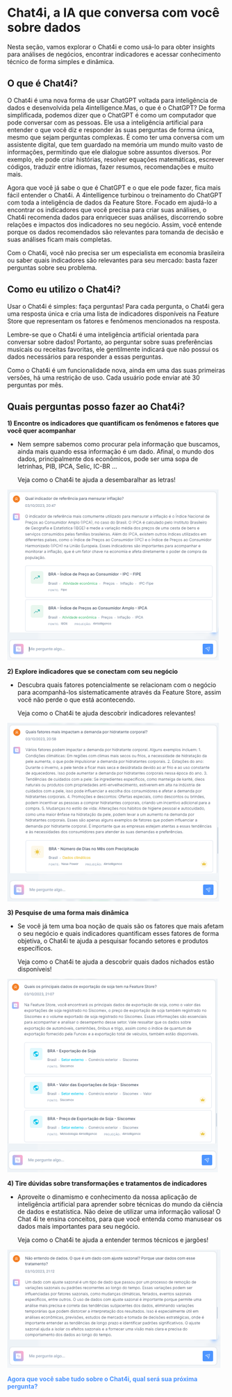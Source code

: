 # Chat4i, a IA que conversa com você sobre dados

Nesta seção, vamos explorar o Chat4i e como usá-lo para obter insights para análises de negócios, encontrar indicadores e acessar conhecimento técnico de forma simples e dinâmica.

## O que é Chat4i?

O Chat4i é uma nova forma de usar ChatGPT voltada para inteligência de dados e desenvolvida pela 4intelligence.Mas, o que é o ChatGPT? De forma simplificada, podemos dizer que o ChatGPT é como um computador que pode conversar com as pessoas. Ele usa a inteligência artificial para entender o que você diz e responder às suas perguntas de forma única, mesmo que sejam perguntas complexas. É como ter uma conversa com um assistente digital, que tem guardado na memória um mundo muito vasto de informações, permitindo que ele dialogue sobre assuntos diversos. Por exemplo, ele pode criar histórias, resolver equações matemáticas, escrever códigos, traduzir entre idiomas, fazer resumos, recomendações e muito mais.

Agora que você já sabe o que é ChatGPT e o que ele pode fazer, fica mais fácil entender o Chat4i. A 4intelligence turbinou o treinamento do ChatGPT com toda a inteligência de dados da Feature Store. Focado em ajudá-lo a encontrar os indicadores que você precisa para criar suas análises, o Chat4i recomenda dados para enriquecer suas análises, discorrendo sobre relações e impactos dos indicadores no seu negócio. Assim, você entende porque os dados recomendados são relevantes para tomanda de decisão e suas análises ficam mais completas.

Com o Chat4i, você não precisa ser um especialista em economia brasileira ou saber quais indicadores são relevantes para seu mercado: basta fazer perguntas sobre seu problema.

## Como eu utilizo o Chat4i?

Usar o Chat4i é simples: faça perguntas! Para cada pergunta, o Chat4i gera uma resposta única e cria uma lista de indicadores disponíveis na Feature Store que representam os fatores e fenômenos mencionados na resposta.

Lembre-se que o Chat4i é uma inteligência artificial orientada para conversar sobre dados! Portanto, ao perguntar sobre suas preferências musicais ou receitas favoritas, ele gentilmente indicará que não possui os dados necessários para responder a essas perguntas.

Como o Chat4i é um funcionalidade nova, ainda em uma das suas primeiras versões, há uma restrição de uso. Cada usuário pode enviar até 30 perguntas por mês.

## Quais perguntas posso fazer ao Chat4i?


**1) Encontre os indicadores que quantificam os fenômenos e fatores que você quer acompanhar**

-   Nem sempre sabemos como procurar pela informação que buscamos, ainda mais quando essa informação é um dado. Afinal, o mundo dos dados, principalmente dos econômicos, pode ser uma sopa de letrinhas, PIB, IPCA, Selic, IC-BR ... 

    Veja como o Chat4i te ajuda a desembaralhar as letras!

![](img/inflacao_ipc_ipca.png)


**2) Explore indicadores que se conectam com seu negócio**

-   Descubra quais fatores potencialmente se relacionam com o negócio para acompanhá-los sistematicamente através da Feature Store, assim você não perde o que está acontecendo.

    Veja como o Chat4i te ajuda descobrir indicadores relevantes!

![](img/hidratante_chuva.png)


**3) Pesquise de uma forma mais dinâmica**

-   Se você já tem uma boa noção de quais são os fatores que mais afetam o seu negócio e quais indicadores quantificam esses fatores de forma objetiva, o Chat4i te ajuda a pesquisar focando setores e produtos específicos.

    Veja como o Chat4i te ajuda a descobrir quais dados nichados estão disponíveis!

![](img/exportacao_soja.png)


**4) Tire dúvidas sobre transformações e tratamentos de indicadores**

-   Aproveite o dinamismo e conhecimento da nossa aplicação de inteligência artificial para aprender sobre técnicas do mundo da ciência de dados e estatística. Não deixe de utilizar uma informação valiosa! O Chat 4i te ensina conceitos, para que você entenda como manusear os dados mais importantes para seu negócio.

    Veja como o Chat4i te ajuda a entender termos técnicos e jargões!

![](img/chat4i_sazonal.png)

<style>
blue4i {
  color: #4C94FF;
}
</style>

<blue4i>**Agora que você sabe tudo sobre o Chat4i, qual será sua próxima pergunta?**</blue4i>
